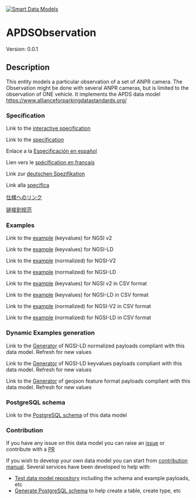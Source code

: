 [![Smart Data Models](https://smartdatamodels.org/wp-content/uploads/2022/01/SmartDataModels_logo.png "Logo")](https://smartdatamodels.org)
# APDSObservation
Version: 0.0.1

## Description 

This entity models a particular observation of a set of ANPR camera. The Observation might be done with several ANPR cameras, but is limited to the observation of ONE vehicle. It implements the APDS data model https://www.allianceforparkingdatastandards.org/
### Specification

Link to the [interactive specification](https://swagger.lab.fiware.org/?url=https://smart-data-models.github.io/dataModel.Transportation/APDSObservation/swagger.yaml)

Link to the [specification](https://github.com/smart-data-models/dataModel.Transportation/blob/master/APDSObservation/doc/spec.md)

Enlace a la [Especificación en español](https://github.com/smart-data-models/dataModel.Transportation/blob/master/APDSObservation/doc/spec_ES.md)

Lien vers le [spécification en français](https://github.com/smart-data-models/dataModel.Transportation/blob/master/APDSObservation/doc/spec_FR.md)

Link zur [deutschen Spezifikation](https://github.com/smart-data-models/dataModel.Transportation/blob/master/APDSObservation/doc/spec_DE.md)

Link alla [specifica](https://github.com/smart-data-models/dataModel.Transportation/blob/master/APDSObservation/doc/spec_IT.md)

[仕様へのリンク](https://github.com/smart-data-models/dataModel.Transportation/blob/master/APDSObservation/doc/spec_JA.md)

[链接到规范](https://github.com/smart-data-models/dataModel.Transportation/blob/master/APDSObservation/doc/spec_ZH.md)
### Examples

Link to the [example](https://smart-data-models.github.io/dataModel.Transportation/APDSObservation/examples/example.json) (keyvalues) for NGSI v2

Link to the [example](https://smart-data-models.github.io/dataModel.Transportation/APDSObservation/examples/example.jsonld) (keyvalues) for NGSI-LD

Link to the [example](https://smart-data-models.github.io/dataModel.Transportation/APDSObservation/examples/example-normalized.json) (normalized) for NGSI-V2

Link to the [example](https://smart-data-models.github.io/dataModel.Transportation/APDSObservation/examples/example-normalized.jsonld) (normalized) for NGSI-LD

Link to the [example](https://smart-data-models.github.io/dataModel.Transportation/APDSObservation/examples/example.json.csv) (keyvalues) for NGSI v2 in CSV format

Link to the [example](https://smart-data-models.github.io/dataModel.Transportation/APDSObservation/examples/example.jsonld.csv) (keyvalues) for NGSI-LD in CSV format

Link to the [example](https://smart-data-models.github.io/dataModel.Transportation/APDSObservation/examples/example-normalized.json.csv) (normalized) for NGSI-V2 in CSV format

Link to the [example](https://smart-data-models.github.io/dataModel.Transportation/APDSObservation/examples/example-normalized.jsonld.csv) (normalized) for NGSI-LD in CSV format
### Dynamic Examples generation

Link to the [Generator](https://smartdatamodels.org/extra/ngsi-ld_generator.php?schemaUrl=https://raw.githubusercontent.com/smart-data-models/dataModel.Transportation/master/APDSObservation/schema.json&email=info@smartdatamodels.org) of NGSI-LD normalized payloads compliant with this data model. Refresh for new values

Link to the [Generator](https://smartdatamodels.org/extra/ngsi-ld_generator_keyvalues.php?schemaUrl=https://raw.githubusercontent.com/smart-data-models/dataModel.Transportation/master/APDSObservation/schema.json&email=info@smartdatamodels.org) of NGSI-LD keyvalues payloads compliant with this data model. Refresh for new values

Link to the [Generator](https://smartdatamodels.org/extra/geojson_features_generator.php?schemaUrl=https://raw.githubusercontent.com/smart-data-models/dataModel.Transportation/master/APDSObservation/schema.json&email=info@smartdatamodels.org) of geojson feature format payloads compliant with this data model. Refresh for new values
### PostgreSQL schema

Link to the [PostgreSQL schema](https://smart-data-models.github.io/dataModel.Transportation/APDSObservation/schema.sql) of this data model
### Contribution

 If you have any issue on this data model you can raise an [issue](https://github.com/smart-data-models/dataModel.Transportation/issues)  or contribute with a [PR](https://github.com/smart-data-models/dataModel.Transportation/pulls)

 If you wish to develop your own data model you can start from [contribution manual](https://bit.ly/contribution_manual). Several services have been developed to help with: 
 - [Test data model repository](https://smartdatamodels.org/index.php/data-models-contribution-api/) including the schema and example payloads, etc
 - [Generate PostgreSQL schema](https://smartdatamodels.org/index.php/sql-service/) to help create a table, create type, etc